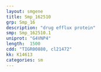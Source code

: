 ```yaml
---
layout: smgene
title: Smp_162510
grp: Smp_16
description: "drug efflux protein"
smp: Smp_162510.1
uniprot: "G4VNP4"
length:  1500
cdd: "TIGR00880, cl21472"
kk: K14613
categories: sm
---
```

